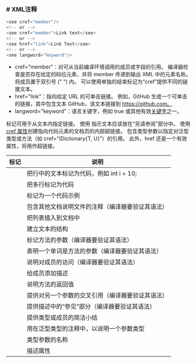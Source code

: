 ### # XML注释

```csharp
<see cref="member"/>
<!-- or -->
<see cref="member">Link text</see>
<!-- or -->
<see href="link">Link Text</see>
<!-- or -->
<see langword="keyword"/>
```

- cref="member"：对可从当前编译环境调用的成员或字段的引用。 编译器检查是否存在给定的码位元素，并将 member 传递到输出 XML 中的元素名称。 将成员置于双引号 (" ") 内。 可以使用单独的结束标记为“cref”提供不同的链接文本。
- href="link"：指向给定 URL 的可单击链接。 例如，<see href="https://github.com">GitHub</see> 生成一个可单击的链接，其中包含文本 GitHub，该文本链接到 https://github.com。
- langword="keyword"：语言关键字，例如 true 或其他有效[关键字](https://docs.microsoft.com/zh-cn/dotnet/csharp/language-reference/keywords/)之一。

<see> 标记可用于从文本内指定链接。 使用 [](https://docs.microsoft.com/zh-cn/dotnet/csharp/language-reference/xmldoc/recommended-tags#seealso) 指示文本应该放在“另请参阅”部分中。 使用 [cref 属性](https://docs.microsoft.com/zh-cn/dotnet/csharp/language-reference/xmldoc/recommended-tags#cref-attribute)创建指向代码元素的文档页的内部超链接。 包含类型参数以指定对泛型类型或方法（如 cref="IDictionary{T, U}"）的引用。 此外，href 还是一个有效属性，将用作超链接。

| 标记           | 说明                                             |
| -------------- | ------------------------------------------------ |
| <c>            | 把行中的文本标记为代码，例如<c> int i = 10;</c>  |
| <code>         | 把多行标记为代码                                 |
| <example>      | 标记为一个代码示例                               |
| <include>      | 包含其他文档说明文件的注释（编译器要验证其语法） |
| <list>         | 把列表插入到文档中                               |
| <para>         | 建立文本的结构                                   |
| <param>        | 标记方法的参数（编译器要验证其语法）             |
| <paramref>     | 表明一个单词是方法的参数（编译器要验证其语法）   |
| <permission>   | 说明对成员的访问（编译器要验证其语法）           |
| <remarks>      | 给成员添加描述                                   |
| <returns>      | 说明方法的返回值                                 |
| <see>          | 提供对另一个参数的交叉引用（编译器要验证其语法） |
| <seealso>      | 提供描述中的“参见”部分（编译器要验证其语法）     |
| <summary>      | 提供类型或成员的简洁小结                         |
| <typeparam>    | 用在泛型类型的注释中，以说明一个参数类型         |
| <typeparamref> | 类型参数的名称                                   |
| <value>        | 描述属性                                         |